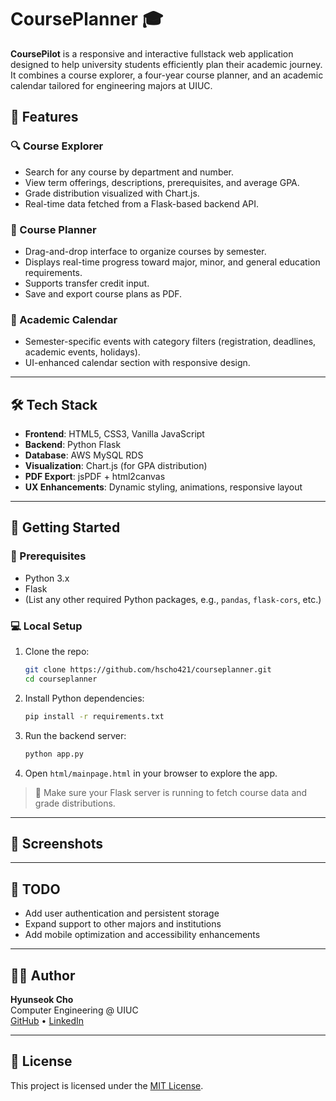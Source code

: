 # CoursePlanner 🎓

**CoursePilot** is a responsive and interactive fullstack web application designed to help university students efficiently plan their academic journey. It combines a course explorer, a four-year course planner, and an academic calendar tailored for engineering majors at UIUC.

## 🌟 Features

### 🔍 Course Explorer
- Search for any course by department and number.
- View term offerings, descriptions, prerequisites, and average GPA.
- Grade distribution visualized with Chart.js.
- Real-time data fetched from a Flask-based backend API.

### 🧭 Course Planner
- Drag-and-drop interface to organize courses by semester.
- Displays real-time progress toward major, minor, and general education requirements.
- Supports transfer credit input.
- Save and export course plans as PDF.

### 📆 Academic Calendar
- Semester-specific events with category filters (registration, deadlines, academic events, holidays).
- UI-enhanced calendar section with responsive design.

---

## 🛠️ Tech Stack

- **Frontend**: HTML5, CSS3, Vanilla JavaScript
- **Backend**: Python Flask
- **Database**: AWS MySQL RDS
- **Visualization**: Chart.js (for GPA distribution)
- **PDF Export**: jsPDF + html2canvas
- **UX Enhancements**: Dynamic styling, animations, responsive layout

---

## 🚀 Getting Started

### 🔧 Prerequisites

- Python 3.x
- Flask
- (List any other required Python packages, e.g., `pandas`, `flask-cors`, etc.)

### 💻 Local Setup

1. Clone the repo:
   ```bash
   git clone https://github.com/hscho421/courseplanner.git
   cd courseplanner
   ```

2. Install Python dependencies:
   ```bash
   pip install -r requirements.txt
   ```

3. Run the backend server:
   ```bash
   python app.py
   ```

4. Open `html/mainpage.html` in your browser to explore the app.

> 🔧 Make sure your Flask server is running to fetch course data and grade distributions.

---

## 🎨 Screenshots


---

## 📌 TODO

- Add user authentication and persistent storage
- Expand support to other majors and institutions
- Add mobile optimization and accessibility enhancements

---

## 👨‍💻 Author

**Hyunseok Cho**  
Computer Engineering @ UIUC  
[GitHub](https://github.com/hscho421) • [LinkedIn](https://linkedin.com/in/hyunseok-cho)

---

## 📝 License

This project is licensed under the [MIT License](/LICENSE.md).
